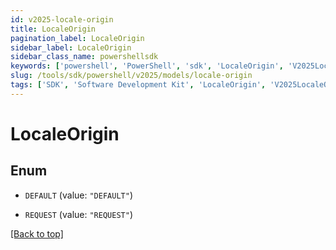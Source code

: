 ```yaml
---
id: v2025-locale-origin
title: LocaleOrigin
pagination_label: LocaleOrigin
sidebar_label: LocaleOrigin
sidebar_class_name: powershellsdk
keywords: ['powershell', 'PowerShell', 'sdk', 'LocaleOrigin', 'V2025LocaleOrigin'] 
slug: /tools/sdk/powershell/v2025/models/locale-origin
tags: ['SDK', 'Software Development Kit', 'LocaleOrigin', 'V2025LocaleOrigin']
---
```



# LocaleOrigin

## Enum


* `DEFAULT` (value: `"DEFAULT"`)

* `REQUEST` (value: `"REQUEST"`)


[[Back to top]](#) 

